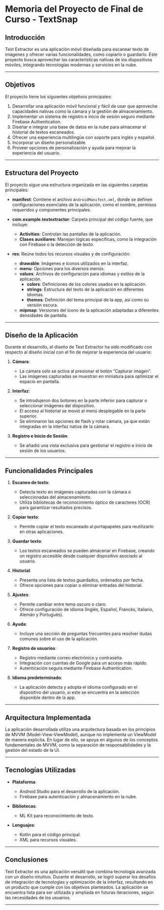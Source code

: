 # Memoria del Proyecto de Final de Curso - TextSnap

## Introducción
Text Extractor es una aplicación móvil diseñada para escanear texto de imágenes y ofrecer varias funcionalidades, como copiarlo o guardarlo. Este proyecto busca aprovechar las características nativas de los dispositivos móviles, integrando tecnologías modernas y servicios en la nube.

---

## Objetivos

El proyecto tiene los siguientes objetivos principales:

1. Desarrollar una aplicación móvil funcional y fácil de usar que aproveche capacidades nativas como la cámara y la gestión de almacenamiento.
2. Implementar un sistema de registro e inicio de sesión seguro mediante Firebase Authentication.
3. Diseñar e integrar una base de datos en la nube para almacenar el historial de textos escaneados.
4. Ofrecer una experiencia multilingüe con soporte para inglés y español.
5. Incorporar un diseño personalizable.
6. Proveer opciones de personalización y ayuda para mejorar la experiencia del usuario.

---

## Estructura del Proyecto

El proyecto sigue una estructura organizada en las siguientes carpetas principales:

- **manifest**: Contiene el archivo `AndroidManifest.xml`, donde se definen configuraciones esenciales de la aplicación, como el nombre, permisos requeridos y componentes principales.

- **com.example.textextractor**: Carpeta principal del código fuente, que incluye:
   - **Activities**: Controlan las pantallas de la aplicación.
   - **Clases auxiliares**: Manejan lógicas específicas, como la integración con Firebase o la detección de texto.

- **res**: Reúne todos los recursos visuales y de configuración:
   - **drawable**: Imágenes e íconos utilizados en la interfaz.
   - **menu**: Opciones para los diversos menús.
   - **values**: Archivos de configuración para idiomas y estilos de la aplicación.
      - **colors**: Definiciones de los colores usados en la aplicación.
      - **strings**: Estructura del texto de la aplicación en diferentes idiomas.
      - **themes**: Definición del tema principal de la app, así como su versión oscura.
   - **mipmap**: Versiones del ícono de la aplicación adaptadas a diferentes densidades de pantalla.

---

## Diseño de la Aplicación

Durante el desarrollo, el diseño de Text Extractor ha sido modificado con respecto al diseño inicial con el fin de mejorar la experiencia del usuario:

1. **Cámara**:
   - La cámara solo se activa al presionar el botón “Capturar imagen”.
   - Las imágenes capturadas se muestran en miniatura para optimizar el espacio en pantalla.

2. **Interfaz**:
   - Se introdujeron dos botones en la parte inferior para capturar o seleccionar imágenes del dispositivo.
   - El acceso al historial se movió al menú desplegable en la parte superior.
   - Se eliminaron las opciones de flash y rotar cámara, ya que están integradas en la interfaz nativa de la cámara.

3. **Registro e Inicio de Sesión**:
   - Se añadió una vista exclusiva para gestionar el registro e inicio de sesión de los usuarios.

---

## Funcionalidades Principales

1. **Escaneo de texto**:
   - Detecta texto en imágenes capturadas con la cámara o seleccionadas del almacenamiento.
   - Utiliza bibliotecas de reconocimiento óptico de caracteres (OCR) para garantizar resultados precisos.

2. **Copiar texto**:
   - Permite copiar el texto escaneado al portapapeles para reutilizarlo en otras aplicaciones.

3. **Guardar texto**:
   - Los textos escaneados se pueden almacenar en Firebase, creando un registro accesible desde cualquier dispositivo asociado al usuario.

4. **Historial**:
   - Presenta una lista de textos guardados, ordenados por fecha.
   - Ofrece opciones para copiar o eliminar entradas del historial.

5. **Ajustes**:
   - Permite cambiar entre tema oscuro o claro.
   - Ofrece configuración de idioma (Inglés, Español, Francés, Italiano, Alemán y Portugués).

6. **Ayuda**:
   - Incluye una sección de preguntas frecuentes para resolver dudas comunes sobre el uso de la aplicación.

7. **Registro de usuarios**:
   - Registro mediante correo electrónico y contraseña.
   - Integración con cuentas de Google para un acceso más rápido.
   - Autenticación segura mediante Firebase Authentication.

8. **Idioma predeterminado**:
   - La aplicación detecta y adopta el idioma configurado en el dispositivo del usuario, si este se encuentra en la selección disponible dentro de la app.

---

## Arquitectura Implementada

La aplicación desarrollada utiliza una arquitectura basada en los principios de MVVM (Model-View-ViewModel), aunque no implementa un ViewModel de manera explícita. En lugar de ello, se apoya en algunos de los conceptos fundamentales de MVVM, como la separación de responsabilidades y la gestión del estado de la UI.

---

## Tecnologías Utilizadas

- **Plataforma**:
   - Android Studio para el desarrollo de la aplicación.
   - Firebase para autenticación y almacenamiento en la nube.

- **Bibliotecas**:
   - ML Kit para reconocimiento de texto.

- **Lenguajes**:
   - Kotlin para el código principal.
   - XML para recursos visuales.

---

## Conclusiones

Text Extractor es una aplicación versátil que combina tecnología avanzada con un diseño intuitivo. Durante el desarrollo, se logró superar los desafíos de integración de tecnologías y optimización de la interfaz, resultando en un producto que cumple con los objetivos planteados. La aplicación se encuentra lista para ser utilizada y ampliada en futuras iteraciones, según las necesidades de los usuarios.

---

